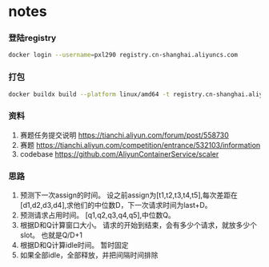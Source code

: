 # notes

### 登陆registry
```sh
docker login --username=pxl290 registry.cn-shanghai.aliyuncs.com
```

### 打包
```sh
docker buildx build --platform linux/amd64 -t registry.cn-shanghai.aliyuncs.com/somescaler/scaler:latest . --push
```

### 资料
1. 赛题任务提交说明 https://tianchi.aliyun.com/forum/post/558730
2. 赛题 https://tianchi.aliyun.com/competition/entrance/532103/information
3. codebase https://github.com/AliyunContainerService/scaler


### 思路
1. 预测下一次assign的时间。
设之前assign为[t1,t2,t3,t4,t5],每次差距在[d1,d2,d3,d4],求他们的中位数D，下一次请求时间为last+D。
2. 预测请求占用时间。
[q1,q2,q3,q4,q5],中位数Q。
3. 根据D和Q计算窗口大小。
请求的开始到结束，会有多少个请求，就放多少个slot。
也就是Q/D+1
4. 根据D和Q计算idle时间。
暂时固定
5. 如果全部idle，全部释放，并把间隔时间排除